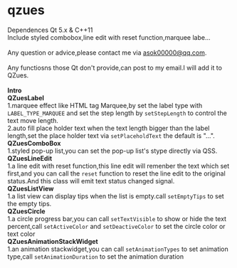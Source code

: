 # qzues
Dependences Qt 5.x & C++11<br>
Include styled combobox,line edit with reset function,marquee labe...<br><br>
Any question or advice,please contact me via asok00000@qq.com.<br><br>
Any functiosns those Qt don't provide,can post to my email.I will add it to QZues.<br><br>
<b>Intro</b><br>
   <b>QZuesLabel</b><br>
    1.marquee effect like HTML tag Marquee,by set the label type with <code>LABEL_TYPE_MARQUEE</code> and set the step length by <code>setStepLength</code> to control the text move length.<br>
    2.auto fill place holder text when the text length bigger than the label length,set the place holder text via <code>setPlaceholdText</code> the default is "...".<br>
  <b>QZuesComboBox</b><br>
    1.styled pop-up list,you can set the pop-up list's stype directly via QSS.<br>
  <b>QZuesLineEdit</b><br>
    1.a line edit with reset function,this line edit will remenber the text which set first,and you can call the <code>reset</code> function to reset the line edit to the original status.And this class will emit text status changed signal.<br>
  <b>QZuesListView</b><br>
    1.a list view can display tips when the list is empty.call <code>setEmptyTips</code> to set the empty tips.<br>
  <b>QZuesCircle</b><br>
    1.a circle progress bar,you can call <code>setTextVisible</code> to show or hide the text percent,call <code>setActiveColor</code> and <code>setDeactiveColor</code> to set the circle color or text color<br>
  <b>QZuesAnimationStackWidget</b><br>
    1.an animation stackwidget,you can call <code>setAnimationTypes</code> to set animation type,call <code>setAnimationDuration</code>  to set the animation duration<br>
